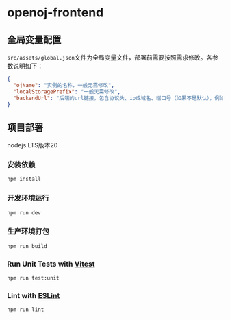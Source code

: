 # openoj-frontend

## 全局变量配置

`src/assets/global.json`文件为全局变量文件，部署前需要按照需求修改。各参数说明如下：

```json
{
  "ojName": "实例的名称，一般无需修改",
  "localStoragePrefix": "一般无需修改",
  "backendUrl": "后端的url链接，包含协议头、ip或域名、端口号（如果不是默认），例如：http://localhost:3000"
}
```

## 项目部署

nodejs LTS版本20

### 安装依赖

```sh
npm install
```

### 开发环境运行

```sh
npm run dev
```

### 生产环境打包

```sh
npm run build
```

### Run Unit Tests with [Vitest](https://vitest.dev/)

```sh
npm run test:unit
```

### Lint with [ESLint](https://eslint.org/)

```sh
npm run lint
```
